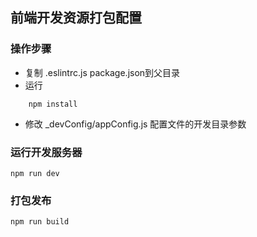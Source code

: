 
前端开发资源打包配置
---

### 操作步骤

* 复制 .eslintrc.js  package.json到父目录
* 运行 

```
    npm install
```

* 修改 _devConfig/appConfig.js 配置文件的开发目录参数

### 运行开发服务器
    
    npm run dev
    
### 打包发布

    npm run build
    